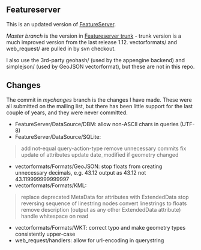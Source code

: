 Featureserver
-------------
This is an updated version of [FeatureServer](http://featureserver.org).

_Master branch_ is the version in [Featureserver trunk](http://svn.osgeo.org/featureserver/trunk/featureserver) - trunk version is a much improved version from the last release 1.12. vectorformats/ and web_request/ are pulled in by svn checkout.

I also use the 3rd-party geohash/ (used by the appengine backend) and simplejson/ (used by GeoJSON vectorformat), but these are not in this repo.


Changes
-------
The commit in _mychanges_ branch is the changes I have made. These were all submitted on the mailing list, but there has been little support for the last couple of years, and they were never committed. 

* FeatureServer/DataSource/DBM: allow non-ASCII chars in queries (UTF-8)
* FeatureServer/DataSource/SQLite:
> add not-equal query-action-type
> remove unnecessary commits
> fix update of attributes
> update date_modified if geometry changed
* vectorformats/Formats/GeoJSON: stop floats from creating unnecessary decimals, e.g. 43.12 output as 43.12 not 43.119999999999997
* vectorformats/Formats/KML:
> replace deprecated MetaData for attributes with ExtendedData
> stop reversing sequence of linestring nodes
> convert linestrings to floats
> remove description (output as any other ExtendedData attribute)
> handle whitespace on read
* vectorformats/Formats/WKT: correct typo and make geometry types consistently upper-case
* web_request/handlers: allow for url-encoding in querystring
